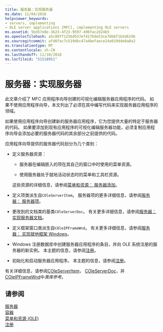 ```yaml
---
title: 服务器：实现服务器
ms.date: 11/04/2016
helpviewer_keywords:
- servers, implementing
- OLE server applications [MFC], implementing OLE servers
ms.assetid: 5bd57e8e-3b23-4f23-9597-496fac2d24b5
ms.openlocfilehash: a5c89ff1256d557ef417b9e53ce76bbf1b5d6196
ms.sourcegitcommit: afd6fac7c519dbc47a4befaece14a919d4e0a8a2
ms.translationtype: MT
ms.contentlocale: zh-CN
ms.lasthandoff: 11/10/2018
ms.locfileid: "51518951"
---
```

# <a name="servers-implementing-a-server"></a>服务器：实现服务器

此文章介绍了 MFC 应用程序向导创建的可视化编辑服务器应用程序的代码。 如果不使用应用程序向导，本文列出了必须在其中编写代码来实现服务器应用程序的领域。

如果使用应用程序向导创建新的服务器应用程序，它为您提供大量的特定于服务器的代码。 如果要添加到现有应用程序的可视化编辑服务器功能，必须复制应用程序向导会添加必要的服务器代码的其余部分之前提供的代码。

应用程序向导提供的服务器代码划分为几个类别：

- 定义服务器资源：

  - 服务器在编辑嵌入的项在其自己的窗口中时使用的菜单资源。

  - 使用服务器处于就地活动状态时的菜单和工具栏资源。

  这些资源的详细信息，请参阅[菜单和资源： 服务器添加](../mfc/menus-and-resources-server-additions.md)。

- 定义项类派生自`COleServerItem`。 服务器项的更多详细信息，请参阅[服务器： 服务器项](../mfc/servers-server-items.md)。

- 更改到的文档类的基类`COleServerDoc`。 有关更多详细信息，请参阅[服务器： 实现服务器文档](../mfc/servers-implementing-server-documents.md)。

- 定义框架窗口类派生自`COleIPFrameWnd`。 有关更多详细信息，请参阅[服务器： 实现就地框架 Windows](../mfc/servers-implementing-in-place-frame-windows.md)。

- Windows 注册数据库中创建服务器应用程序的条目，并向 OLE 系统注册的服务器的新实例。 本主题的信息，请参阅[注册](../mfc/registration.md)。

- 初始化和启动服务器应用程序。 本主题的信息，请参阅[注册](../mfc/registration.md)。

有关详细信息，请参阅[COleServerItem](../mfc/reference/coleserveritem-class.md)， [COleServerDoc](../mfc/reference/coleserverdoc-class.md)，并[COleIPFrameWnd](../mfc/reference/coleipframewnd-class.md)中*类库参考*。

## <a name="see-also"></a>请参阅

[服务器](../mfc/servers.md)<br/>
[容器](../mfc/containers.md)<br/>
[菜单和资源 (OLE)](../mfc/menus-and-resources-ole.md)<br/>
[注册](../mfc/registration.md)

